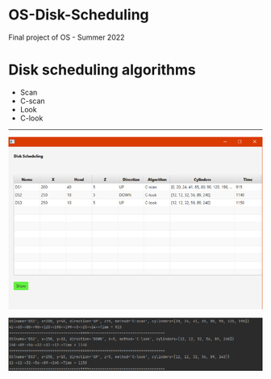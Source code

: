 # OS-Disk-Scheduling
Final project of OS - Summer 2022

# Disk scheduling algorithms
* Scan
* C-scan
* Look
* C-look

<hr>

![Screenshot](ui.png)

![Screenshot](cmd.png)
